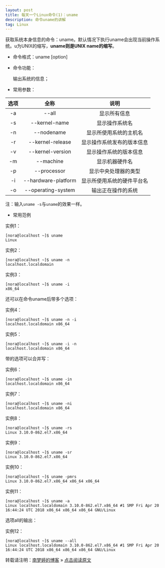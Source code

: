 ```yaml
---
layout: post
title: 每天一个Linux命令(1)：uname  
description: 命令uname的讲解  
tag: Linux
---
```


获取系统本身信息的命令：uname。默认情况下执行uname会出现当前操作系统。u为UNIX的缩写，**uname则是UNIX name的缩写**。  

* 命令格式：uname [option]  

* 命令功能：  

   输出系统的信息；  

* 常用参数：  

|选项|全称              |说明|
|:--:|:---------------:|:------------:|
|-a|--all              |显示所有信息|
|-s|--kernel-name      |显示操作系统名|
|-n|--nodename         |显示所使用系统的主机名|
|-r|--kernel-release   |显示操作系统发布的版本信息|
|-v|--kernel-version   |显示操作系统的版本信息|
|-m|--machine          |显示机器硬件名|
|-p|--processor        |显示中央处理器的类型|
|-i|--hardware-platform|显示所使用系统的硬件平台名|
|-o|--operating-system |输出正在操作的系统|

注：输入`uname -s`与`uname`的效果一样。  

* 常用范例  

实例1：  

```
[nora@localhost ~]$ uname
Linux
```

实例2：  

```
[nora@localhost ~]$ uname -n
localhost.localdomain
```

实例3：  

```
[nora@localhost ~]$ uname -i
x86_64
```

还可以在命令uname后带多个选项：  

实例4：  

```
[nora@localhost ~]$ uname -n -i
localhost.localdomain x86_64
```

实例5：  

```
[nora@localhost ~]$ uname -i -n
localhost.localdomain x86_64
```

带的选项可以合并写：  

实例6：  

```
[nora@localhost ~]$ uname -in
localhost.localdomain x86_64
```

实例7：  

```
[nora@localhost ~]$ uname -ni
localhost.localdomain x86_64
```

实例8：  

```
[nora@localhost ~]$ uname -rs
Linux 3.10.0-862.el7.x86_64
```

实例9：  

```
[nora@localhost ~]$ uname -sr
Linux 3.10.0-862.el7.x86_64
```

实例10：  

```
[nora@localhost ~]$ uname -pmrs
Linux 3.10.0-862.el7.x86_64 x86_64 x86_64
```

实例11：

```
[nora@localhost ~]$ uname -a
Linux localhost.localdomain 3.10.0-862.el7.x86_64 #1 SMP Fri Apr 20 16:44:24 UTC 2018 x86_64 x86_64 x86_64 GNU/Linux
```

选项all的输出：  

实例12：  

```
[nora@localhost ~]$ uname --all
Linux localhost.localdomain 3.10.0-862.el7.x86_64 #1 SMP Fri Apr 20 16:44:24 UTC 2018 x86_64 x86_64 x86_64 GNU/Linux
```



转载请注明：[南梦婷的博客](https://norah2.github.io) » [点击阅读原文](https://norah2.github.io/2019/10/Linux01/)   

<!--以下是本文用到的链接-->  


